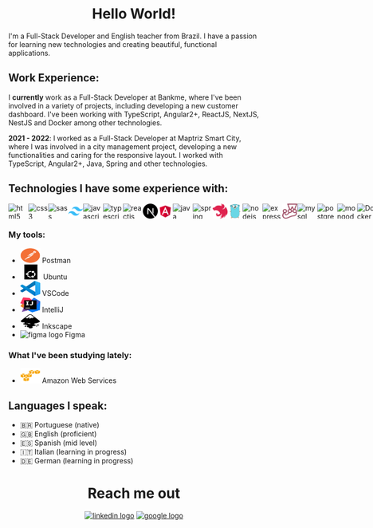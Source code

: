 <h1 align="center">Hello World!</h1>

I'm a Full-Stack Developer and English teacher from Brazil. 
I have a passion for learning new technologies and creating beautiful, functional applications.


## Work Experience:
I **currently** work as a Full-Stack Developer at Bankme, where I've been involved in a variety of projects, including developing a new customer dashboard. I've been working with TypeScript, Angular2+, ReactJS, NextJS, NestJS and Docker among other technologies.

**2021 - 2022**: I worked as a Full-Stack Developer at Maptriz Smart City, where I was involved in a city management project, developing a new functionalities and caring for the responsive layout. I worked with TypeScript, Angular2+, Java, Spring and other technologies.


## Technologies I have some experience with:

<div style="display:flex">
<img title="HTML" src="https://cdn.jsdelivr.net/gh/devicons/devicon/icons/html5/html5-plain.svg" height="30" width="40" alt="html5"/>
<img title="CSS" src="https://cdn.jsdelivr.net/gh/devicons/devicon/icons/css3/css3-plain.svg" height="30" width="40" alt="css3"/>
<img title="Sass" src="https://cdn.jsdelivr.net/gh/devicons/devicon/icons/sass/sass-original.svg" height="30" width="40" alt="sass"/>
<img title="Tailwind CSS" src="https://raw.githubusercontent.com/devicons/devicon/6910f0503efdd315c8f9b858234310c06e04d9c0/icons/tailwindcss/tailwindcss-original.svg" height="30" width="40" alt="tailwindcss"/>
<img title="JavaScript" src="https://cdn.jsdelivr.net/gh/devicons/devicon/icons/javascript/javascript-plain.svg" height="30" width="40" alt="javascript"/>
<img title="TypeScript" src="https://cdn.jsdelivr.net/gh/devicons/devicon/icons/typescript/typescript-plain.svg" height="30" width="40" alt="typescript"/>
<img title="ReactJS" src="https://cdn.jsdelivr.net/gh/devicons/devicon/icons/react/react-original.svg" height="30" width="40" alt="reactjs"/>
<img title="NextJS" src="https://raw.githubusercontent.com/devicons/devicon/6910f0503efdd315c8f9b858234310c06e04d9c0/icons/nextjs/nextjs-plain.svg" alt="NextJs" height="30" width="40" />
<img title="Angular2+" src="https://raw.githubusercontent.com/devicons/devicon/6910f0503efdd315c8f9b858234310c06e04d9c0/icons/angular/angular-original.svg" height="30" width="40" alt="angular"/>
<img title="Java" src="https://cdn.jsdelivr.net/gh/devicons/devicon/icons/java/java-original.svg" height="30" width="40" alt="java"/>
  <br/>
<img title="Spring" src="https://cdn.jsdelivr.net/gh/devicons/devicon/icons/spring/spring-original.svg" height="30" width="40" alt="spring"/>
<img title="NestJS" src="https://raw.githubusercontent.com/devicons/devicon/6910f0503efdd315c8f9b858234310c06e04d9c0/icons/nestjs/nestjs-original.svg" height="30" width="40" alt="nestjs"/>
<img title="GO" src="https://raw.githubusercontent.com/devicons/devicon/6910f0503efdd315c8f9b858234310c06e04d9c0/icons/go/go-original.svg" height="30" width="40" alt=""/>
<img title="NodeJS" src="https://cdn.jsdelivr.net/gh/devicons/devicon/icons/nodejs/nodejs-original.svg" height="30" width="40" alt="nodejs"/>
<img title="Express" src="https://cdn.jsdelivr.net/gh/devicons/devicon/icons/express/express-original.svg" height="30" width="40" alt="express"/>
<img title="Jest" src="https://raw.githubusercontent.com/devicons/devicon/v2.15.1/icons/jest/jest-plain.svg" height="30" width="40" alt="jest"/>
<img title="MySQL" src="https://cdn.jsdelivr.net/gh/devicons/devicon/icons/mysql/mysql-original.svg" height="30" width="40" alt="mysql logo"/>
<img title="PostgreSQL" src="https://cdn.jsdelivr.net/gh/devicons/devicon/icons/postgresql/postgresql-plain.svg" height="30" width="40" alt="postgresql logo"/>
<img title="MongoDB" src="https://cdn.jsdelivr.net/gh/devicons/devicon/icons/mongodb/mongodb-original.svg" height="30" width="40" alt="mongodb logo"/>
<img title="Docker" src="https://cdn.jsdelivr.net/gh/devicons/devicon/icons/docker/docker-plain.svg" height="30" width="40" alt="Docker logo"/>
</div>


### My tools:

-  <img src="https://raw.githubusercontent.com/devicons/devicon/develop/icons/postman/postman-original.svg" height="30" width="40"/> Postman
-  <img src="https://raw.githubusercontent.com/devicons/devicon/1119b9f84c0290e0f0b38982099a2bd027a48bf1/icons/ubuntu/ubuntu-plain.svg" width="42" height="30" title="Ubuntu"/> Ubuntu
-  <img title="vscode" src="https://raw.githubusercontent.com/devicons/devicon/1119b9f84c0290e0f0b38982099a2bd027a48bf1/icons/vscode/vscode-original.svg"  height="30" width="40"/> VSCode
-  <img title="Intellij" src="https://raw.githubusercontent.com/DiogoZdev/tech-icons/main/intellij/intellij.svg" height="30" width="40"> IntelliJ
-  <img title="Inkscape" src="https://raw.githubusercontent.com/devicons/devicon/v2.15.1/icons/inkscape/inkscape-plain.svg" height="30" width="40" alt="inkscape logo"/> Inkscape
-  <img title="Figma" src="https://cdn.jsdelivr.net/gh/devicons/devicon/icons/figma/figma-original.svg" height="30" width="40" alt="figma logo"/> Figma



### What I've been studying lately:

- <img title="Amazon Web Services" height="30" width="40" alt="AWS logo" src="https://raw.githubusercontent.com/devicons/devicon/1119b9f84c0290e0f0b38982099a2bd027a48bf1/icons/amazonwebservices/amazonwebservices-original.svg" /> Amazon Web Services

## Languages I speak:

- 🇧🇷 Portuguese (native)
- 🇬🇧 English (proficient)
- 🇪🇸 Spanish (mid level)
- 🇮🇹 Italian (learning in progress)
- 🇩🇪 German (learning in progress)


<h1 align="center">Reach me out</h1>

<div align="center">
  <a href="https://linkedin.com/in/diogo-lara" target="_blank"><img src="https://raw.githubusercontent.com/maurodesouza/profile-readme-generator/master/src/assets/icons/social/linkedin/default.svg" height="40" width="52" alt="linkedin logo"  /></a>
  <a href="mailto:diogo.lara.dev@gmail.com" target="_blank"><img src="https://raw.githubusercontent.com/maurodesouza/profile-readme-generator/master/src/assets/icons/social/gmail/default.svg" height="40" width="52" alt="google logo"  /></a>
</div>
